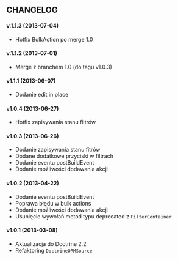 ## CHANGELOG ##
#### v.1.1.3 (2013-07-04)
- Hotfix BulkAction po merge 1.0

#### v.1.1.2 (2013-07-01)
- Merge z branchem 1.0 (do tagu v1.0.3)

#### v1.1.1 (2013-06-07) ####
- Dodanie edit in place

#### v1.0.4 (2013-06-27) ####
- Hotfix zapisywania stanu filtrów

#### v1.0.3 (2013-06-26) ####
- Dodanie zapisywania stanu fitrów
- Dodane dodatkowe przyciski w filtrach
- Dodanie eventu postBuildEvent
- Dodanie możliwości dodawania akcji

#### v1.0.2 (2013-04-22) ####
- Dodanie eventu postBuildEvent
- Poprawa błędu w bulk actions
- Dodanie możliwości dodawania akcji
- Usunięcie wywołań metod typu deprecated z `FilterContainer`

#### v1.0.1 (2013-03-08) ####
- Aktualizacja do Doctrine 2.2
- Refaktoring `DoctrineORMSource`
